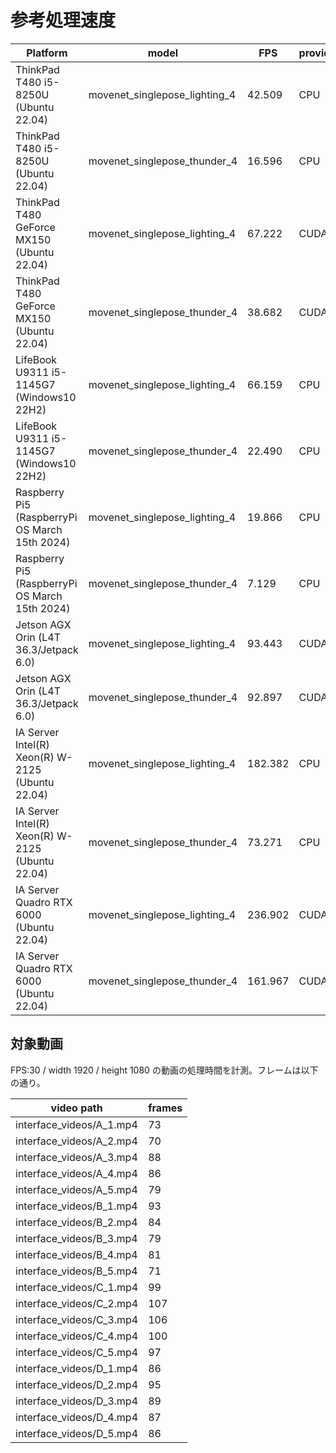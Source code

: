 # 参考処理速度

| Platform                                         | model                         | FPS     | provider |
|--------------------------------------------------|-------------------------------|---------|----------|
| ThinkPad T480 i5-8250U (Ubuntu 22.04)            | movenet_singlepose_lighting_4 | 42.509  | CPU      |
| ThinkPad T480 i5-8250U (Ubuntu 22.04)            | movenet_singlepose_thunder_4  | 16.596  | CPU      |
| ThinkPad T480 GeForce MX150 (Ubuntu 22.04)       | movenet_singlepose_lighting_4 | 67.222  | CUDA     |
| ThinkPad T480 GeForce MX150 (Ubuntu 22.04)       | movenet_singlepose_thunder_4  | 38.682  | CUDA     |
| LifeBook U9311 i5-1145G7  (Windows10 22H2)       | movenet_singlepose_lighting_4 | 66.159  | CPU      |
| LifeBook U9311 i5-1145G7  (Windows10 22H2)       | movenet_singlepose_thunder_4  | 22.490  | CPU      |
| Raspberry Pi5 (RaspberryPi OS March 15th 2024)   | movenet_singlepose_lighting_4 | 19.866  | CPU      |
| Raspberry Pi5 (RaspberryPi OS March 15th 2024)   | movenet_singlepose_thunder_4  | 7.129   | CPU      |
| Jetson AGX Orin (L4T 36.3/Jetpack 6.0)           | movenet_singlepose_lighting_4 | 93.443  | CUDA     |
| Jetson AGX Orin (L4T 36.3/Jetpack 6.0)           | movenet_singlepose_thunder_4  | 92.897  | CUDA     |
| IA Server Intel(R) Xeon(R) W-2125 (Ubuntu 22.04) | movenet_singlepose_lighting_4 | 182.382 | CPU      |
| IA Server Intel(R) Xeon(R) W-2125 (Ubuntu 22.04) | movenet_singlepose_thunder_4  | 73.271  | CPU      |
| IA Server Quadro RTX 6000 (Ubuntu 22.04)         | movenet_singlepose_lighting_4 | 236.902 | CUDA     |
| IA Server Quadro RTX 6000 (Ubuntu 22.04)         | movenet_singlepose_thunder_4  | 161.967 | CUDA     |


## 対象動画

FPS:30 / width 1920 / height 1080 の動画の処理時間を計測。フレームは以下の通り。

| video path                | frames   |
|---------------------------|----------|
| interface_videos/A_1.mp4  | 73       |
| interface_videos/A_2.mp4  | 70       | 
| interface_videos/A_3.mp4  | 88       | 
| interface_videos/A_4.mp4  | 86       |
| interface_videos/A_5.mp4  | 79       |
| interface_videos/B_1.mp4  | 93       |
| interface_videos/B_2.mp4  | 84       |
| interface_videos/B_3.mp4  | 79       | 
| interface_videos/B_4.mp4  | 81       | 
| interface_videos/B_5.mp4  | 71       |
| interface_videos/C_1.mp4  | 99       |
| interface_videos/C_2.mp4  | 107      | 
| interface_videos/C_3.mp4  | 106      | 
| interface_videos/C_4.mp4  | 100      |
| interface_videos/C_5.mp4  | 97       |
| interface_videos/D_1.mp4  | 86       | 
| interface_videos/D_2.mp4  | 95       |
| interface_videos/D_3.mp4  | 89       |
| interface_videos/D_4.mp4  | 87       |
| interface_videos/D_5.mp4  | 86       |

